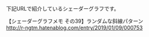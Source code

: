 下記URLで紹介しているシェーダーグラフです。<br>
	
    
【シェーダーグラフメモ その39】ランダムな斜線パターン
<br>
http://r-ngtm.hatenablog.com/entry/2019/01/09/000753